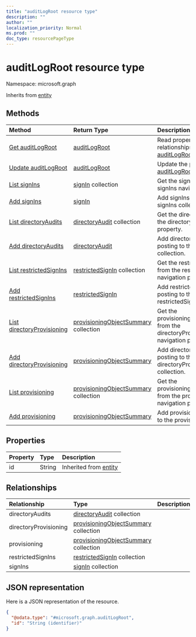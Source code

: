 ```yaml
---
title: "auditLogRoot resource type"
description: ""
author: ""
localization_priority: Normal
ms.prod: ""
doc_type: resourcePageType
---
```


# auditLogRoot resource type


Namespace: microsoft.graph




Inherits from [entity](../resources/entity.md)

## Methods
|Method|Return Type|Description|
|:---|:---|:---|
|[Get auditLogRoot](../api/auditlogroot-get.md)|[auditLogRoot](../resources/auditlogroot.md)|Read properties and relationships of the [auditLogRoot](../resources/auditlogroot.md) object.|
|[Update auditLogRoot](../api/auditlogroot-update.md)|[auditLogRoot](../resources/auditlogroot.md)|Update the properties of a [auditLogRoot](../resources/auditlogroot.md) object.|
|[List signIns](../api/auditlogroot-list-signins.md)|[signIn](../resources/signin.md) collection|Get the signIns from the signIns navigation property.|
|[Add signIns](../api/auditlogroot-post-signins.md)|[signIn](../resources/signin.md)|Add signIns by posting to the signIns collection.|
|[List directoryAudits](../api/auditlogroot-list-directoryaudits.md)|[directoryAudit](../resources/directoryaudit.md) collection|Get the directoryAudits from the directoryAudits navigation property.|
|[Add directoryAudits](../api/auditlogroot-post-directoryaudits.md)|[directoryAudit](../resources/directoryaudit.md)|Add directoryAudits by posting to the directoryAudits collection.|
|[List restrictedSignIns](../api/auditlogroot-list-restrictedsignins.md)|[restrictedSignIn](../resources/restrictedsignin.md) collection|Get the restrictedSignIns from the restrictedSignIns navigation property.|
|[Add restrictedSignIns](../api/auditlogroot-post-restrictedsignins.md)|[restrictedSignIn](../resources/restrictedsignin.md)|Add restrictedSignIns by posting to the restrictedSignIns collection.|
|[List directoryProvisioning](../api/auditlogroot-list-directoryprovisioning.md)|[provisioningObjectSummary](../resources/provisioningobjectsummary.md) collection|Get the provisioningObjectSummaries from the directoryProvisioning navigation property.|
|[Add directoryProvisioning](../api/auditlogroot-post-directoryprovisioning.md)|[provisioningObjectSummary](../resources/provisioningobjectsummary.md)|Add directoryProvisioning by posting to the directoryProvisioning collection.|
|[List provisioning](../api/auditlogroot-list-provisioning.md)|[provisioningObjectSummary](../resources/provisioningobjectsummary.md) collection|Get the provisioningObjectSummaries from the provisioning navigation property.|
|[Add provisioning](../api/auditlogroot-post-provisioning.md)|[provisioningObjectSummary](../resources/provisioningobjectsummary.md)|Add provisioning by posting to the provisioning collection.|

## Properties
|Property|Type|Description|
|:---|:---|:---|
|id|String| Inherited from [entity](../resources/entity.md)|

## Relationships
|Relationship|Type|Description|
|:---|:---|:---|
|directoryAudits|[directoryAudit](../resources/directoryaudit.md) collection||
|directoryProvisioning|[provisioningObjectSummary](../resources/provisioningobjectsummary.md) collection||
|provisioning|[provisioningObjectSummary](../resources/provisioningobjectsummary.md) collection||
|restrictedSignIns|[restrictedSignIn](../resources/restrictedsignin.md) collection||
|signIns|[signIn](../resources/signin.md) collection||

## JSON representation
Here is a JSON representation of the resource.
<!-- {
  "blockType": "resource",
  "keyProperty": "id",
  "@odata.type": "microsoft.graph.auditLogRoot",
  "baseType": "microsoft.graph.entity",
  "openType": false
}
-->
``` json
{
  "@odata.type": "#microsoft.graph.auditLogRoot",
  "id": "String (identifier)"
}
```

